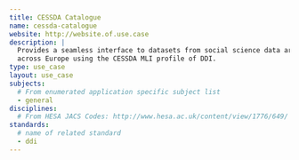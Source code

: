 ```yaml
---
title: CESSDA Catalogue
name: cessda-catalogue
website: http://website.of.use.case
description: | 
  Provides a seamless interface to datasets from social science data archives
  across Europe using the CESSDA MLI profile of DDI.
type: use_case
layout: use_case
subjects:
  # From enumerated application specific subject list
  - general
disciplines:
  # From HESA JACS Codes: http://www.hesa.ac.uk/content/view/1776/649/
standards:
  # name of related standard 
  - ddi
---
```

